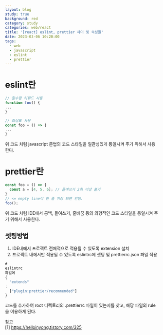 ```yaml
---
layout: blog
study: true
background: red
category: study
categories: web/react
title: '[react] eslint, prettier 차이 및 속성들'
date: 2023-03-06 10:20:00
tags:
  - web
  - javascript
  - eslint
  - prettier
---
```


# eslint란

```js
// 함수형 키워드 사용
function foo() {
...
}

// 화살표 사용
const foo = () => {
...
}
```

위 코드 처럼 javascript 문법의 코드 스타일을 일관성있게 통일시켜 주기 위해서 사용한다.

# prettier란

```js
const foo = () => {
  const a = [4, 5, 6]; // 들여쓰기 2회 이상 불가  
}
// <= empty line이 한 줄 이상 되면 안됨.
foo();
```

위 코드 처럼 IDE에서 공백, 들여쓰기, 줄바꿈 등의 외향적인 코드 스타일을 통일시켜 주기 위해서 사용한다.

## 셋팅방법

1. IDE내에서 프로젝트 전체적으로 적용될 수 있도록 extension 설치
2. 프로젝트 내에서만 적용될 수 있도록 eslintrc에 셋팅 및 prettierrc.json 파일 적용

```js
#
eslintrc
파일에
{
  "extends"
:
  ["plugin:prettier/recommended"]
}
```

코드를 추가하여 root 디렉토리의 .prettierrc 파일이 있는지를 찾고, 해당 파일의 rule을 이용하게 된다.

참고  
[1] https://helloinyong.tistory.com/325
